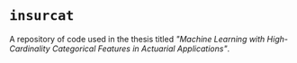 # `insurcat`

A repository of code used in the thesis titled _"Machine Learning with High-Cardinality Categorical Features in Actuarial Applications"_.